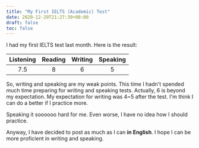 ```yaml
---
title: "My First IELTS (Academic) Test"
date: 2020-12-29T21:27:39+08:00
draft: false
toc: false
---
```


I had my first IELTS test last month. Here is the result:


| Listening | Reading | Writing | Speaking |
| :-------: |:-------:| :------:| :------: |
| 7.5 | 8 | 6 | 5 |


So, writing and speaking are my weak points. This time I hadn't spended much time preparing for writing and speaking tests. Actually, 6 is beyond my expectation. My expectation for writing was 4~5 after the test. I'm think I can do a better if I practice more. 

Speaking it soooooo hard for me. Even worse, I have no idea how I should practice.

Anyway, I have decided to post as much as I can **in English**. I hope I can be more proficient in writing and speaking.
